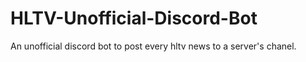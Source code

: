 # HLTV-Unofficial-Discord-Bot
An unofficial discord bot to post every hltv news to a server's chanel.
